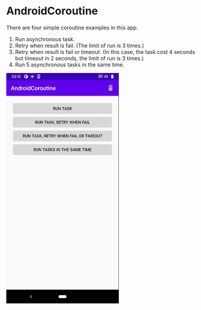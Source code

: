 # AndroidCoroutine
There are four simple coroutine examples in this app.
1. Run asynchronous task.
2. Retry when result is fail. (The limit of run is 3 times.)
3. Retry when result is fail or timeout. (In this case, the task cost 4 seconds but timeout in 2 seconds, the limit of run is 3 times.)
4. Run 5 asynchronous tasks in the same time.
<img src="https://github.com/Abu-Chen/AndroidCoroutine/blob/master/README/readme.gif" width="300">

